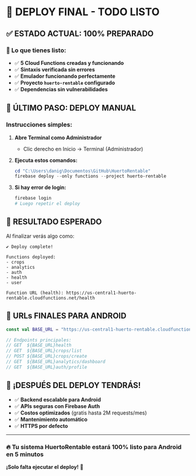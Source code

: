 # 🚀 DEPLOY FINAL - TODO LISTO

## ✅ ESTADO ACTUAL: 100% PREPARADO

### 🎯 Lo que tienes listo:

- ✅ **5 Cloud Functions creadas y funcionando**
- ✅ **Sintaxis verificada sin errores**
- ✅ **Emulador funcionando perfectamente**
- ✅ **Proyecto `huerto-rentable` configurado**
- ✅ **Dependencias sin vulnerabilidades**

## 🚀 ÚLTIMO PASO: DEPLOY MANUAL

### Instrucciones simples:

1. **Abre Terminal como Administrador**

   - Clic derecho en Inicio → Terminal (Administrador)

2. **Ejecuta estos comandos:**

   ```powershell
   cd "C:\Users\danig\Documentos\GitHub\HuertoRentable"
   firebase deploy --only functions --project huerto-rentable
   ```

3. **Si hay error de login:**
   ```powershell
   firebase login
   # Luego repetir el deploy
   ```

## 🎯 RESULTADO ESPERADO

Al finalizar verás algo como:

```
✔ Deploy complete!

Functions deployed:
- crops
- analytics
- auth
- health
- user

Function URL (health): https://us-central1-huerto-rentable.cloudfunctions.net/health
```

## 📱 URLs FINALES PARA ANDROID

```kotlin
const val BASE_URL = "https://us-central1-huerto-rentable.cloudfunctions.net/"

// Endpoints principales:
// GET  ${BASE_URL}health
// GET  ${BASE_URL}crops/list
// POST ${BASE_URL}crops/create
// GET  ${BASE_URL}analytics/dashboard
// GET  ${BASE_URL}auth/profile
```

## 🎉 ¡DESPUÉS DEL DEPLOY TENDRÁS!

- ✅ **Backend escalable para Android**
- ✅ **APIs seguras con Firebase Auth**
- ✅ **Costos optimizados** (gratis hasta 2M requests/mes)
- ✅ **Mantenimiento automático**
- ✅ **HTTPS por defecto**

---

### 🔥 Tu sistema HuertoRentable estará 100% listo para Android en 5 minutos

**¡Solo falta ejecutar el deploy!** 🚀
